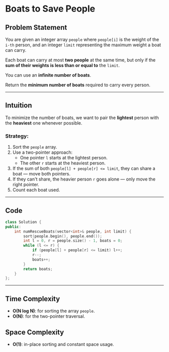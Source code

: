 # Boats to Save People

## Problem Statement

You are given an integer array `people` where `people[i]` is the weight of the `i-th` person, and an integer `limit` representing the maximum weight a boat can carry.

Each boat can carry at most **two people** at the same time, but only if the **sum of their weights is less than or equal to** the `limit`.

You can use an **infinite number of boats**.

Return the **minimum number of boats** required to carry every person.

---

## Intuition

To minimize the number of boats, we want to pair the **lightest** person with the **heaviest** one whenever possible.

### Strategy:
1. Sort the `people` array.
2. Use a two-pointer approach:
   - One pointer `l` starts at the lightest person.
   - The other `r` starts at the heaviest person.
3. If the sum of both `people[l] + people[r] <= limit`, they can share a boat — move both pointers.
4. If they can't share, the heavier person `r` goes alone — only move the right pointer.
5. Count each boat used.

---

## Code

```cpp
class Solution {
public:
    int numRescueBoats(vector<int>& people, int limit) {
        sort(people.begin(), people.end());
        int l = 0, r = people.size() - 1, boats = 0;
        while (l <= r) {
            if (people[l] + people[r] <= limit) l++;
            r--;
            boats++;
        }
        return boats;
    }
};
```

---

## Time Complexity

- **O(N log N)**: for sorting the array `people`.
- **O(N)**: for the two-pointer traversal.

## Space Complexity

- **O(1)**: in-place sorting and constant space usage.
